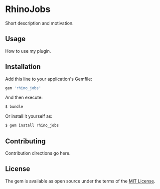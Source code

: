 # RhinoJobs
Short description and motivation.

## Usage
How to use my plugin.

## Installation
Add this line to your application's Gemfile:

```ruby
gem 'rhino_jobs'
```

And then execute:
```bash
$ bundle
```

Or install it yourself as:
```bash
$ gem install rhino_jobs
```

## Contributing
Contribution directions go here.

## License
The gem is available as open source under the terms of the [MIT License](https://opensource.org/licenses/MIT).
